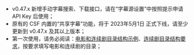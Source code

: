 - v0.47.x 新增手动字幕搜索、下载接口，请在“字幕源设置”中按照提示申请 API Key 后使用；
- 原有的 CSF 内置的“共享字幕”功能，将于 2023年5月1日 正式下线，请至少更新到 v0.47.x 及其以上版本；
- 第一次使用，请务必阅读：[电影和连续剧目录结构示例](https://github.com/ChineseSubFinder/ChineseSubFinder/blob/docs/DesignFile/电影和连续剧目录结构示例.md)、[连续剧目录结构要求](https://github.com/ChineseSubFinder/ChineseSubFinder/blob/docs/DesignFile/连续剧目录结构要求.md)，按要求填写电影和连续剧的目录；
